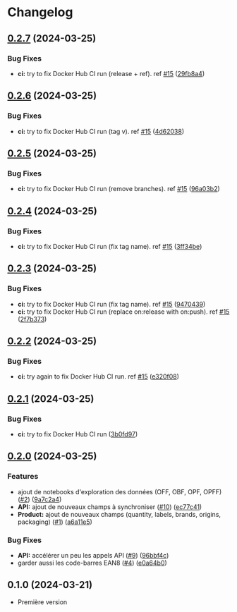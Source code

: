 # Changelog

## [0.2.7](https://github.com/elefan-grenoble/observatoire_produits/compare/v0.2.6...v0.2.7) (2024-03-25)


### Bug Fixes

* **ci:** try to fix Docker Hub CI run (release + ref). ref [#15](https://github.com/elefan-grenoble/observatoire_produits/issues/15) ([29fb8a4](https://github.com/elefan-grenoble/observatoire_produits/commit/29fb8a47b0c8ff4f67fd853c6dfc32280eb9d0fe))

## [0.2.6](https://github.com/elefan-grenoble/observatoire_produits/compare/v0.2.5...v0.2.6) (2024-03-25)


### Bug Fixes

* **ci:** try to fix Docker Hub CI run (tag v). ref [#15](https://github.com/elefan-grenoble/observatoire_produits/issues/15) ([4d62038](https://github.com/elefan-grenoble/observatoire_produits/commit/4d6203876bd19baf16ddf8fcc39861362da36a2b))

## [0.2.5](https://github.com/elefan-grenoble/observatoire_produits/compare/v0.2.4...v0.2.5) (2024-03-25)


### Bug Fixes

* **ci:** try to fix Docker Hub CI run (remove branches). ref [#15](https://github.com/elefan-grenoble/observatoire_produits/issues/15) ([96a03b2](https://github.com/elefan-grenoble/observatoire_produits/commit/96a03b243e1d5a6e6ce3e2fd020cb11fcbe87a6e))

## [0.2.4](https://github.com/elefan-grenoble/observatoire_produits/compare/v0.2.3...v0.2.4) (2024-03-25)


### Bug Fixes

* **ci:** try to fix Docker Hub CI run (fix tag name). ref [#15](https://github.com/elefan-grenoble/observatoire_produits/issues/15) ([3ff34be](https://github.com/elefan-grenoble/observatoire_produits/commit/3ff34bee69e69647214f3cfd87022b11c97d75f5))

## [0.2.3](https://github.com/elefan-grenoble/observatoire_produits/compare/v0.2.2...v0.2.3) (2024-03-25)


### Bug Fixes

* **ci:** try to fix Docker Hub CI run (fix tag name). ref [#15](https://github.com/elefan-grenoble/observatoire_produits/issues/15) ([9470439](https://github.com/elefan-grenoble/observatoire_produits/commit/947043933dc99bc044089f0c131fe1bdbcb6f05d))
* **ci:** try to fix Docker Hub CI run (replace on:release with on:push). ref [#15](https://github.com/elefan-grenoble/observatoire_produits/issues/15) ([2f7b373](https://github.com/elefan-grenoble/observatoire_produits/commit/2f7b3737d6ded3367e9b001291267cc03b814f3a))

## [0.2.2](https://github.com/elefan-grenoble/observatoire_produits/compare/v0.2.1...v0.2.2) (2024-03-25)


### Bug Fixes

* **ci:** try again to fix Docker Hub CI run. ref [#15](https://github.com/elefan-grenoble/observatoire_produits/issues/15) ([e320f08](https://github.com/elefan-grenoble/observatoire_produits/commit/e320f0847c00b54263652016ebf3adff164f19fe))

## [0.2.1](https://github.com/elefan-grenoble/observatoire_produits/compare/v0.2.0...v0.2.1) (2024-03-25)


### Bug Fixes

* **ci:** try to fix Docker Hub CI run ([3b0fd97](https://github.com/elefan-grenoble/observatoire_produits/commit/3b0fd9741f0a1005f9a999c4bde072e77a446b49))

## [0.2.0](https://github.com/elefan-grenoble/observatoire_produits/compare/v0.1.0...v0.2.0) (2024-03-25)


### Features

* ajout de notebooks d'exploration des données (OFF, OBF, OPF, OPFF) ([#2](https://github.com/elefan-grenoble/observatoire_produits/issues/2)) ([9a7c2a4](https://github.com/elefan-grenoble/observatoire_produits/commit/9a7c2a457285714041fdfd35ec94072df41bcd07))
* **API:** ajout de nouveaux champs à synchroniser ([#10](https://github.com/elefan-grenoble/observatoire_produits/issues/10)) ([ec77c41](https://github.com/elefan-grenoble/observatoire_produits/commit/ec77c41a6afdf3c939d74767b2b4d3d147cfac3c))
* **Product:** ajout de nouveaux champs (quantity, labels, brands, origins, packaging) ([#1](https://github.com/elefan-grenoble/observatoire_produits/issues/1)) ([a6a11e5](https://github.com/elefan-grenoble/observatoire_produits/commit/a6a11e58664534e24b1769c1ad03d9e6b338c918))


### Bug Fixes

* **API:** accélérer un peu les appels API ([#9](https://github.com/elefan-grenoble/observatoire_produits/issues/9)) ([96bbf4c](https://github.com/elefan-grenoble/observatoire_produits/commit/96bbf4c961bed196704e2254d15dfe0b1a43b853))
* garder aussi les code-barres EAN8 ([#4](https://github.com/elefan-grenoble/observatoire_produits/issues/4)) ([e0a64b0](https://github.com/elefan-grenoble/observatoire_produits/commit/e0a64b09725197555bc48f79e8c80aba4bd85bba))

## 0.1.0 (2024-03-21)

- Première version
